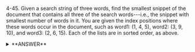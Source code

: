 ﻿4-45. Given a search string of three words, find the smallest snippet of the document that contains all three of the search words---i.e., the snippet with smallest number of words in it. You are given the index positions where these words occur in the document, such as word1: (1, 4, 5), word2: (3, 9, 10), and word3: (2, 6, 15). Each of the lists are in sorted order, as above.


<details>
<summary>**ANSWER**</summary>
  <p>


  
  </p>
</details>
